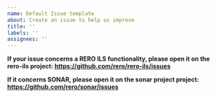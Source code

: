 ```yaml
---
name: Default Issue template
about: Create an issue to help us improve
title: ''
labels: ''
assignees: ''
---
```

**If your issue concerns a RERO ILS functionality, please open it on the
rero-ils project: https://github.com/rero/rero-ils/issues**

**If it concerns SONAR, please open it on the
sonar project project: https://github.com/rero/sonar/issues**
